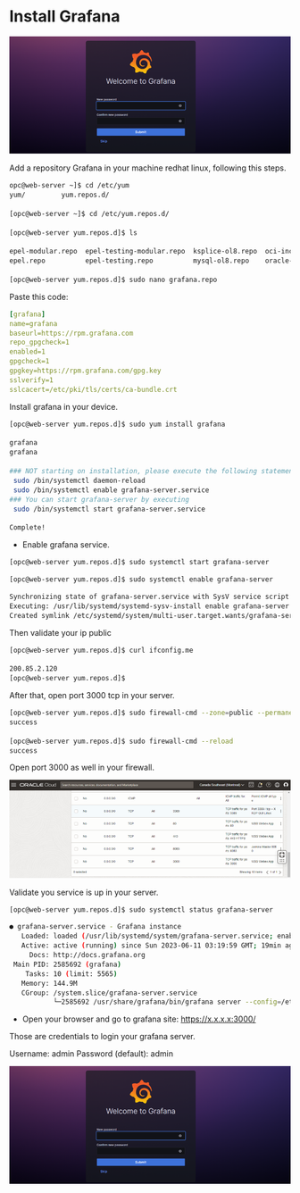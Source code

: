 # Install Grafana

![Alt text](image.png)


Add a repository Grafana in your machine redhat linux, following this steps.

```bash
opc@web-server ~]$ cd /etc/yum
yum/         yum.repos.d/ 

[opc@web-server ~]$ cd /etc/yum.repos.d/

[opc@web-server yum.repos.d]$ ls

epel-modular.repo  epel-testing-modular.repo  ksplice-ol8.repo  oci-included-ol8.repo  oraclelinux-developer-ol8.repo  remi-modular.repo        remi.repo       uek-ol8.repo
epel.repo          epel-testing.repo          mysql-ol8.repo    oracle-epel-ol8.repo   oracle-linux-ol8.repo           remi-php74.repo.rpmsave  remi-safe.repo  virt-ol8.repo

[opc@web-server yum.repos.d]$ sudo nano grafana.repo
```
Paste this code:

```yaml
[grafana]
name=grafana
baseurl=https://rpm.grafana.com
repo_gpgcheck=1
enabled=1
gpgcheck=1
gpgkey=https://rpm.grafana.com/gpg.key
sslverify=1
sslcacert=/etc/pki/tls/certs/ca-bundle.crt
```

Install grafana in your device.

```bash
[opc@web-server yum.repos.d]$ sudo yum install grafana

grafana                                                                                                                                               1.6 kB/s | 629  B     00:00    
grafana                                                                                                                                                31 kB/s | 2.4 kB     00:00    

### NOT starting on installation, please execute the following statements to configure grafana to start automatically using systemd
 sudo /bin/systemctl daemon-reload
 sudo /bin/systemctl enable grafana-server.service
### You can start grafana-server by executing
 sudo /bin/systemctl start grafana-server.service

Complete!
```

+ Enable grafana service.

```bash
[opc@web-server yum.repos.d]$ sudo systemctl start grafana-server
```

```bash
[opc@web-server yum.repos.d]$ sudo systemctl enable grafana-server
```

```bash
Synchronizing state of grafana-server.service with SysV service script with /usr/lib/systemd/systemd-sysv-install.
Executing: /usr/lib/systemd/systemd-sysv-install enable grafana-server
Created symlink /etc/systemd/system/multi-user.target.wants/grafana-server.service → /usr/lib/systemd/system/grafana-server.service.
```
Then validate your ip public

``` bash
[opc@web-server yum.repos.d]$ curl ifconfig.me

200.85.2.120
[opc@web-server yum.repos.d]$ 
```

After that, open port 3000 tcp in your server.

```bash
[opc@web-server yum.repos.d]$ sudo firewall-cmd --zone=public --permanent --add-port=3000/tcp
success

[opc@web-server yum.repos.d]$ sudo firewall-cmd --reload
success
```
Open port 3000 as well in your firewall.

![Alt text](image-1.png)

Validate you service is up in your server.

```bash
[opc@web-server yum.repos.d]$ sudo systemctl status grafana-server
```

```bash
● grafana-server.service - Grafana instance
   Loaded: loaded (/usr/lib/systemd/system/grafana-server.service; enabled; vendor preset: disabled)
   Active: active (running) since Sun 2023-06-11 03:19:59 GMT; 19min ago
     Docs: http://docs.grafana.org
 Main PID: 2585692 (grafana)
    Tasks: 10 (limit: 5565)
   Memory: 144.9M
   CGroup: /system.slice/grafana-server.service
           └─2585692 /usr/share/grafana/bin/grafana server --config=/etc/grafana/grafana.ini --pidfile=/var/run/grafana/grafana-server.pid --packaging=rpm cfg:default.paths.logs=/va>
```

+ Open your browser and go to grafana site: https://x.x.x.x:3000/

Those are credentials to login your grafana server.

   Username: admin
   Password (default): admin

![Alt text](image.png)
 
